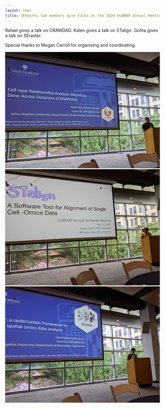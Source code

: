 ```yaml
---
layout: news
title: JEFworks lab members give talks at the 2024 HuBMAP Annual Meeting. 
---
```


Rafael gives a talk on CRAWDAD.
Kalen gives a talk on STalign.
Gohta gives a talk on SEraster.

Special thanks to Megan Carroll for organizing and coordinating. 

<img src="/assets/news/hubmap_annual_meeting_2024_rafael.jpg">
<img src="/assets/news/hubmap_annual_meeting_2024_kalen.jpg">
<img src="/assets/news/hubmap_annual_meeting_2024_gohta.jpg">